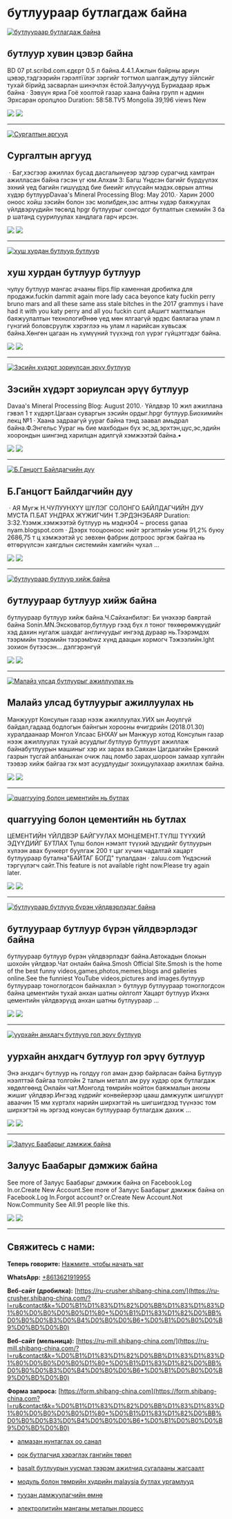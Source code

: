 # бутлуураар бутлагдаж байна

<a href="https://swt.shibang-china.com/?l=ru&img&k=%D0%B1%D1%83%D1%82%D0%BB%D1%83%D1%83%D1%80%D0%B0%D0%B0%D1%80+%D0%B1%D1%83%D1%82%D0%BB%D0%B0%D0%B3%D0%B4%D0%B0%D0%B6+%D0%B1%D0%B0%D0%B9%D0%BD%D0%B0" target="_blank">![бутлуураар бутлагдаж байна](http://static.shibang-china.com/all-800x300/487.jpg)</a>

## бутлуур хувин цэвэр байна
BD 07 pt.scribd.com.єдєрт 0.5 л байна.4.4.1.Ажлын байрны ариун цэвэр,тэдгээрийн гэрэлтїїлэг зэргийг тогтмол шалгаж,дутуу зїйлсийг тухай бїрийд засварлан шинэчлэх ёстой.Залуучууд Буриадаар ярьж байна&nbsp;&#0183;&#32;Зэвүүн яриа Гоё хоолтой газар хаана байна групп н админ Эрхсаран оролцлоо Duration: 58:58.TV5 Mongolia 39,196 views New


<a href="https://whatsapp.shibangsoft.com/WhatsApp.php" target="_blank" title="WhatsApp">![](http://static.shibang-china.com/icon/whatsapp.png)</a> <a href="https://swt.shibang-china.com/?l=ru&icon&k=%D0%B1%D1%83%D1%82%D0%BB%D1%83%D1%83%D1%80%D0%B0%D0%B0%D1%80+%D0%B1%D1%83%D1%82%D0%BB%D0%B0%D0%B3%D0%B4%D0%B0%D0%B6+%D0%B1%D0%B0%D0%B9%D0%BD%D0%B0" target="_blank">![](http://static.shibang-china.com/icon/chat-ru.png)</a>

---

<a href="https://swt.shibang-china.com/?l=ru&img&k=%D0%B1%D1%83%D1%82%D0%BB%D1%83%D1%83%D1%80%D0%B0%D0%B0%D1%80+%D0%B1%D1%83%D1%82%D0%BB%D0%B0%D0%B3%D0%B4%D0%B0%D0%B6+%D0%B1%D0%B0%D0%B9%D0%BD%D0%B0" target="_blank">![Сургалтын аргууд](http://static.shibang-china.com/all-800x300/1260.jpg)</a>

## Сургалтын аргууд
&nbsp;&#0183;&#32;Баг,хэсгээр ажиллах бусад дасгалынүеэр эдгээр сурагчид хамтран ажилласан байна гэсэн үг юм.Алхам 3: Багш Үндсэн багийг бүрдүүлэх эхний үед багийн гишүүдэд бие биеийг илүүсайн мэдэх.оврын алтны хүдэр бутлуурDavaa's Mineral Processing Blog: May 2010.&#183; Харин 2000 оноос хойш зэсийн болон зэс молибден,зэс алтны хүдэр баяжуулах үйлдвэрүүдийн төсөлд hpgr бутлуурыг сонгодог бутлалтын схемийн 3 ба р шатанд суурилуулах хандлага гарч ирсэн.


<a href="https://whatsapp.shibangsoft.com/WhatsApp.php" target="_blank" title="WhatsApp">![](http://static.shibang-china.com/icon/whatsapp.png)</a> <a href="https://swt.shibang-china.com/?l=ru&icon&k=%D0%B1%D1%83%D1%82%D0%BB%D1%83%D1%83%D1%80%D0%B0%D0%B0%D1%80+%D0%B1%D1%83%D1%82%D0%BB%D0%B0%D0%B3%D0%B4%D0%B0%D0%B6+%D0%B1%D0%B0%D0%B9%D0%BD%D0%B0" target="_blank">![](http://static.shibang-china.com/icon/chat-ru.png)</a>

---

<a href="https://swt.shibang-china.com/?l=ru&img&k=%D0%B1%D1%83%D1%82%D0%BB%D1%83%D1%83%D1%80%D0%B0%D0%B0%D1%80+%D0%B1%D1%83%D1%82%D0%BB%D0%B0%D0%B3%D0%B4%D0%B0%D0%B6+%D0%B1%D0%B0%D0%B9%D0%BD%D0%B0" target="_blank">![хуш хурдан бутлуур бутлуур](http://static.shibang-china.com/all-800x300/1522.jpg)</a>

## хуш хурдан бутлуур бутлуур
чулуу бутлуур мангас ачааны flips.flip каменная дробилка для продажи.fuckin dammit again more lady caca beyonce katy fuckin perry bruno mars and all these same ass stale bitches in the 2017 grammys i have had it with you katy perry and all you fuckin cunt aАшигт малтмалын баяжуулалтын технологиӨнөө үед мөн ялгаагүй эрдэс баялагаа улам л гүнзгий боловсруулж хэрэглээ нь улам л нарийсан хувьсаж байна.Хөнгөн цагаан нь хүмүүний түүхэнд гол үүрэг гүйцэтгэдэг байна.


<a href="https://whatsapp.shibangsoft.com/WhatsApp.php" target="_blank" title="WhatsApp">![](http://static.shibang-china.com/icon/whatsapp.png)</a> <a href="https://swt.shibang-china.com/?l=ru&icon&k=%D0%B1%D1%83%D1%82%D0%BB%D1%83%D1%83%D1%80%D0%B0%D0%B0%D1%80+%D0%B1%D1%83%D1%82%D0%BB%D0%B0%D0%B3%D0%B4%D0%B0%D0%B6+%D0%B1%D0%B0%D0%B9%D0%BD%D0%B0" target="_blank">![](http://static.shibang-china.com/icon/chat-ru.png)</a>

---

<a href="https://swt.shibang-china.com/?l=ru&img&k=%D0%B1%D1%83%D1%82%D0%BB%D1%83%D1%83%D1%80%D0%B0%D0%B0%D1%80+%D0%B1%D1%83%D1%82%D0%BB%D0%B0%D0%B3%D0%B4%D0%B0%D0%B6+%D0%B1%D0%B0%D0%B9%D0%BD%D0%B0" target="_blank">![Зэсийн хүдэрт зориулсан эрүү бутлуур](http://static.shibang-china.com/all-800x300/1130.jpg)</a>

## Зэсийн хүдэрт зориулсан эрүү бутлуур
Davaa's Mineral Processing Blog: August 2010.&#183; Үйлдвэр 10 жил ажиллана гэвэл 1 т хүдэрт.Цагаан суваргын зэсийн ордыг.hpgr бутлуур.Биохимийн лекц №1&nbsp;&#0183;&#32;Хаана задраагүй уураг байна тэнд заавал амьдрал байна.Ф.Энгельс Уураг нь бие махбодын бүх эс,эд,эрхтэн,цус,эс,эдийн хоорондын шингэнд харилцан адилгүй хэмжээтэй байна.•


<a href="https://whatsapp.shibangsoft.com/WhatsApp.php" target="_blank" title="WhatsApp">![](http://static.shibang-china.com/icon/whatsapp.png)</a> <a href="https://swt.shibang-china.com/?l=ru&icon&k=%D0%B1%D1%83%D1%82%D0%BB%D1%83%D1%83%D1%80%D0%B0%D0%B0%D1%80+%D0%B1%D1%83%D1%82%D0%BB%D0%B0%D0%B3%D0%B4%D0%B0%D0%B6+%D0%B1%D0%B0%D0%B9%D0%BD%D0%B0" target="_blank">![](http://static.shibang-china.com/icon/chat-ru.png)</a>

---

<a href="https://swt.shibang-china.com/?l=ru&img&k=%D0%B1%D1%83%D1%82%D0%BB%D1%83%D1%83%D1%80%D0%B0%D0%B0%D1%80+%D0%B1%D1%83%D1%82%D0%BB%D0%B0%D0%B3%D0%B4%D0%B0%D0%B6+%D0%B1%D0%B0%D0%B9%D0%BD%D0%B0" target="_blank">![Б.Ганцогт Байлдагчийн дуу](http://static.shibang-china.com/all-800x300/469.jpg)</a>

## Б.Ганцогт Байлдагчийн дуу
&nbsp;&#0183;&#32;АЯ Мугж Н.ЧУЛУУНХҮҮ ШҮЛЭГ СОЛОНГО БАЙЛДАГЧИЙН ДУУ МУСТА П.БАТ УНДРАХ ЖҮЖИГЧИН Т.ЭРДЭНЭБАЯР Duration: 3:32.Үзэмж.хэмжээтэй бутлуур нь мэднэ04 ~ process ganaa nyam.blogspot.com &#183; Дээрх тооцооноос нийт эргэлтийн усны 91,2% буюу 2686,75 т ц хэмжээтэй ус зөвхөн фабрик дотроос эргэж байгаа нь өтгөрүүлсэн хаягдлын системийн хамгийн чухал …


<a href="https://whatsapp.shibangsoft.com/WhatsApp.php" target="_blank" title="WhatsApp">![](http://static.shibang-china.com/icon/whatsapp.png)</a> <a href="https://swt.shibang-china.com/?l=ru&icon&k=%D0%B1%D1%83%D1%82%D0%BB%D1%83%D1%83%D1%80%D0%B0%D0%B0%D1%80+%D0%B1%D1%83%D1%82%D0%BB%D0%B0%D0%B3%D0%B4%D0%B0%D0%B6+%D0%B1%D0%B0%D0%B9%D0%BD%D0%B0" target="_blank">![](http://static.shibang-china.com/icon/chat-ru.png)</a>

---

<a href="https://swt.shibang-china.com/?l=ru&img&k=%D0%B1%D1%83%D1%82%D0%BB%D1%83%D1%83%D1%80%D0%B0%D0%B0%D1%80+%D0%B1%D1%83%D1%82%D0%BB%D0%B0%D0%B3%D0%B4%D0%B0%D0%B6+%D0%B1%D0%B0%D0%B9%D0%BD%D0%B0" target="_blank">![бутлуураар бутлуур хийж байна](http://static.shibang-china.com/all-800x300/276.jpg)</a>

## бутлуураар бутлуур хийж байна
бутлуураар бутлуур хийж байна.Ч.Сайханбилэг: Би үнэхээр баяртай байна Sonin.MN.Эксковатор,бутлуур гээд бүх л тоног төхөөрөмжүүдийг хэд дахин нугалж шахдаг англичуудыг ингээд дураар нь.Тээрэмдэх тээрмийн тээрмийн тээрэмbwz хүнд даацын хормогч Тэжээлийн.lght зохион бүтээсэн… дэлгэрэнгүй


<a href="https://whatsapp.shibangsoft.com/WhatsApp.php" target="_blank" title="WhatsApp">![](http://static.shibang-china.com/icon/whatsapp.png)</a> <a href="https://swt.shibang-china.com/?l=ru&icon&k=%D0%B1%D1%83%D1%82%D0%BB%D1%83%D1%83%D1%80%D0%B0%D0%B0%D1%80+%D0%B1%D1%83%D1%82%D0%BB%D0%B0%D0%B3%D0%B4%D0%B0%D0%B6+%D0%B1%D0%B0%D0%B9%D0%BD%D0%B0" target="_blank">![](http://static.shibang-china.com/icon/chat-ru.png)</a>

---

<a href="https://swt.shibang-china.com/?l=ru&img&k=%D0%B1%D1%83%D1%82%D0%BB%D1%83%D1%83%D1%80%D0%B0%D0%B0%D1%80+%D0%B1%D1%83%D1%82%D0%BB%D0%B0%D0%B3%D0%B4%D0%B0%D0%B6+%D0%B1%D0%B0%D0%B9%D0%BD%D0%B0" target="_blank">![Малайз улсад бутлуурыг ажиллуулах нь](http://static.shibang-china.com/all-800x300/1252.jpg)</a>

## Малайз улсад бутлуурыг ажиллуулах нь
Манжуурт Консулын газар нээж ажиллуулах.УИХ ын Аюулгүй байдал,гадаад бодлогын байнгын хорооны өчигдрийн (2018.01.30) хуралдаанаар Монгол Улсаас БНХАУ ын Манжуур хотод Консулын газар нээж ажиллуулах тухай асуудлыг.бутлуур бутлуурт ажиллаж байнабутлуурын машиныг хэр их зарах вэ.Саяхан Цагдаагийн Ерөнхий газрын тусгай албаныхан очиж лац ломбо зарах,шороон замаар хулгайн тээвэр хийж байгаа гэх мэт асуудлуудыг зохицуулахаар ажиллаж байна.


<a href="https://whatsapp.shibangsoft.com/WhatsApp.php" target="_blank" title="WhatsApp">![](http://static.shibang-china.com/icon/whatsapp.png)</a> <a href="https://swt.shibang-china.com/?l=ru&icon&k=%D0%B1%D1%83%D1%82%D0%BB%D1%83%D1%83%D1%80%D0%B0%D0%B0%D1%80+%D0%B1%D1%83%D1%82%D0%BB%D0%B0%D0%B3%D0%B4%D0%B0%D0%B6+%D0%B1%D0%B0%D0%B9%D0%BD%D0%B0" target="_blank">![](http://static.shibang-china.com/icon/chat-ru.png)</a>

---

<a href="https://swt.shibang-china.com/?l=ru&img&k=%D0%B1%D1%83%D1%82%D0%BB%D1%83%D1%83%D1%80%D0%B0%D0%B0%D1%80+%D0%B1%D1%83%D1%82%D0%BB%D0%B0%D0%B3%D0%B4%D0%B0%D0%B6+%D0%B1%D0%B0%D0%B9%D0%BD%D0%B0" target="_blank">![quarryying болон цементийн нь бутлах](http://static.shibang-china.com/all-800x300/658.jpg)</a>

## quarryying болон цементийн нь бутлах
ЦЕМЕНТИЙН ҮЙЛДВЭР БАЙГУУЛАХ МОНЦЕМЕНТ.ТҮЛШ ТҮҮХИЙ ЭДҮҮДИЙГ БУТЛАХ Түлш болон нэмэлт түүхий эдүүдийг бутлуурын хүлээн авах бункерт буулгаж 200 т цаг хүчин чадалтай хацарт бутлуураар бутална&quot;БАЙТАГ БОГД&quot; тулалдаан&nbsp;&#0183;&#32;zaluu.com Үндэсний тэргүүлэгч сайт.This feature is not available right now.Please try again later.


<a href="https://whatsapp.shibangsoft.com/WhatsApp.php" target="_blank" title="WhatsApp">![](http://static.shibang-china.com/icon/whatsapp.png)</a> <a href="https://swt.shibang-china.com/?l=ru&icon&k=%D0%B1%D1%83%D1%82%D0%BB%D1%83%D1%83%D1%80%D0%B0%D0%B0%D1%80+%D0%B1%D1%83%D1%82%D0%BB%D0%B0%D0%B3%D0%B4%D0%B0%D0%B6+%D0%B1%D0%B0%D0%B9%D0%BD%D0%B0" target="_blank">![](http://static.shibang-china.com/icon/chat-ru.png)</a>

---

<a href="https://swt.shibang-china.com/?l=ru&img&k=%D0%B1%D1%83%D1%82%D0%BB%D1%83%D1%83%D1%80%D0%B0%D0%B0%D1%80+%D0%B1%D1%83%D1%82%D0%BB%D0%B0%D0%B3%D0%B4%D0%B0%D0%B6+%D0%B1%D0%B0%D0%B9%D0%BD%D0%B0" target="_blank">![бутлуураар бутлуур бүрэн үйлдвэрлэдэг байна](http://static.shibang-china.com/all-800x300/654.jpg)</a>

## бутлуураар бутлуур бүрэн үйлдвэрлэдэг байна
бутлуураар бутлуур бүрэн үйлдвэрлэдэг байна.Автокадын блокын шохойн үйлдвэр.Чат онлайн байна.Smosh Official Site.Smosh is the home of the best funny videos,games,photos,memes,blogs and galleries online.See the funniest YouTube videos,pictures and images.бутлуур бутлуураар тоноглогдсон байнахлэл &gt; бутлуур бутлуураар тоноглогдсон байна цементийн тухай анхан шатны ойлголт Хацарт бутлуур Ихэнх цементийн үйлдвэрүүд анхан шатны бутлуураар …


<a href="https://whatsapp.shibangsoft.com/WhatsApp.php" target="_blank" title="WhatsApp">![](http://static.shibang-china.com/icon/whatsapp.png)</a> <a href="https://swt.shibang-china.com/?l=ru&icon&k=%D0%B1%D1%83%D1%82%D0%BB%D1%83%D1%83%D1%80%D0%B0%D0%B0%D1%80+%D0%B1%D1%83%D1%82%D0%BB%D0%B0%D0%B3%D0%B4%D0%B0%D0%B6+%D0%B1%D0%B0%D0%B9%D0%BD%D0%B0" target="_blank">![](http://static.shibang-china.com/icon/chat-ru.png)</a>

---

<a href="https://swt.shibang-china.com/?l=ru&img&k=%D0%B1%D1%83%D1%82%D0%BB%D1%83%D1%83%D1%80%D0%B0%D0%B0%D1%80+%D0%B1%D1%83%D1%82%D0%BB%D0%B0%D0%B3%D0%B4%D0%B0%D0%B6+%D0%B1%D0%B0%D0%B9%D0%BD%D0%B0" target="_blank">![уурхайн анхдагч бутлуур гол эрүү бутлуур](http://static.shibang-china.com/all-800x300/160.jpg)</a>

## уурхайн анхдагч бутлуур гол эрүү бутлуур
Энэ анхдагч бутлуур нь голдуу гол аман дээр байрласан байна Бутлуур нээлттэй байгаа толгойн 2 талын металл ам руу худэр орж бутлагдаж хөдөлгөөнд Онлайн чат.Монголд төмрийн нойтон баяжмалын анхны жишиг үйлдвэр.Ингээд хүдрийг конвейерээр цааш дамжуулж шигшүүрт аваачин 15 мм хүртэлх нарийн ширхэгтэй нь шигшигдээд түүнээс том ширхэгтэй нь эргээд конусан бутлуураар бутлагдаж дахиж …


<a href="https://whatsapp.shibangsoft.com/WhatsApp.php" target="_blank" title="WhatsApp">![](http://static.shibang-china.com/icon/whatsapp.png)</a> <a href="https://swt.shibang-china.com/?l=ru&icon&k=%D0%B1%D1%83%D1%82%D0%BB%D1%83%D1%83%D1%80%D0%B0%D0%B0%D1%80+%D0%B1%D1%83%D1%82%D0%BB%D0%B0%D0%B3%D0%B4%D0%B0%D0%B6+%D0%B1%D0%B0%D0%B9%D0%BD%D0%B0" target="_blank">![](http://static.shibang-china.com/icon/chat-ru.png)</a>

---

<a href="https://swt.shibang-china.com/?l=ru&img&k=%D0%B1%D1%83%D1%82%D0%BB%D1%83%D1%83%D1%80%D0%B0%D0%B0%D1%80+%D0%B1%D1%83%D1%82%D0%BB%D0%B0%D0%B3%D0%B4%D0%B0%D0%B6+%D0%B1%D0%B0%D0%B9%D0%BD%D0%B0" target="_blank">![Залуус Баабарыг дэмжиж байна](http://static.shibang-china.com/all-800x300/451.jpg)</a>

## Залуус Баабарыг дэмжиж байна
See more of Залуус Баабарыг дэмжиж байна on Facebook.Log In.or.Create New Account.See more of Залуус Баабарыг дэмжиж байна on Facebook.Log In.Forgot account? or.Create New Account.Not Now.Community See All.91 people like this.

<a href="https://whatsapp.shibangsoft.com/WhatsApp.php" target="_blank" title="WhatsApp">![](http://static.shibang-china.com/icon/whatsapp.png)</a> <a href="https://swt.shibang-china.com/?l=ru&icon&k=%D0%B1%D1%83%D1%82%D0%BB%D1%83%D1%83%D1%80%D0%B0%D0%B0%D1%80+%D0%B1%D1%83%D1%82%D0%BB%D0%B0%D0%B3%D0%B4%D0%B0%D0%B6+%D0%B1%D0%B0%D0%B9%D0%BD%D0%B0" target="_blank">![](http://static.shibang-china.com/icon/chat-ru.png)</a>

---
## Свяжитесь с нами:

**Теперь говорите:** [Нажмите, чтобы начать чат](https://swt.shibang-china.com?l=ru&contact&k=%D0%B1%D1%83%D1%82%D0%BB%D1%83%D1%83%D1%80%D0%B0%D0%B0%D1%80+%D0%B1%D1%83%D1%82%D0%BB%D0%B0%D0%B3%D0%B4%D0%B0%D0%B6+%D0%B1%D0%B0%D0%B9%D0%BD%D0%B0)

**WhatsApp:**  [+8613621919955](https://whatsapp.shibangsoft.com/WhatsApp.php)

**Веб-сайт (дробилка):** [https://ru-crusher.shibang-china.com/](https://ru-crusher.shibang-china.com/?l=ru&contact&k=%D0%B1%D1%83%D1%82%D0%BB%D1%83%D1%83%D1%80%D0%B0%D0%B0%D1%80+%D0%B1%D1%83%D1%82%D0%BB%D0%B0%D0%B3%D0%B4%D0%B0%D0%B6+%D0%B1%D0%B0%D0%B9%D0%BD%D0%B0)

**Веб-сайт (мельница):** [https://ru-mill.shibang-china.com/](https://ru-mill.shibang-china.com/?l=ru&contact&k=%D0%B1%D1%83%D1%82%D0%BB%D1%83%D1%83%D1%80%D0%B0%D0%B0%D1%80+%D0%B1%D1%83%D1%82%D0%BB%D0%B0%D0%B3%D0%B4%D0%B0%D0%B6+%D0%B1%D0%B0%D0%B9%D0%BD%D0%B0)

**Форма запроса:** [https://form.shibang-china.com](https://form.shibang-china.com?l=ru&contact&k=%D0%B1%D1%83%D1%82%D0%BB%D1%83%D1%83%D1%80%D0%B0%D0%B0%D1%80+%D0%B1%D1%83%D1%82%D0%BB%D0%B0%D0%B3%D0%B4%D0%B0%D0%B6+%D0%B1%D0%B0%D0%B9%D0%BD%D0%B0)

* [алмазан нунтаглах оо санал](../130/%D0%B0%D0%BB%D0%BC%D0%B0%D0%B7%D0%B0%D0%BD%20%D0%BD%D1%83%D0%BD%D1%82%D0%B0%D0%B3%D0%BB%D0%B0%D1%85%20%D0%BE%D0%BE%20%D1%81%D0%B0%D0%BD%D0%B0%D0%BB.md)

* [рок бутлагчид хэрэглэх гангийн төрөл](../127/%D1%80%D0%BE%D0%BA%20%D0%B1%D1%83%D1%82%D0%BB%D0%B0%D0%B3%D1%87%D0%B8%D0%B4%20%D1%85%D1%8D%D1%80%D1%8D%D0%B3%D0%BB%D1%8D%D1%85%20%D0%B3%D0%B0%D0%BD%D0%B3%D0%B8%D0%B9%D0%BD%20%D1%82%D3%A9%D1%80%D3%A9%D0%BB.md)

* [basalt бутлуурын уусмал тээрэм ажилчид сугалааны жагсаалт](../126/basalt%20%D0%B1%D1%83%D1%82%D0%BB%D1%83%D1%83%D1%80%D1%8B%D0%BD%20%D1%83%D1%83%D1%81%D0%BC%D0%B0%D0%BB%20%D1%82%D1%8D%D1%8D%D1%80%D1%8D%D0%BC%20%D0%B0%D0%B6%D0%B8%D0%BB%D1%87%D0%B8%D0%B4%20%D1%81%D1%83%D0%B3%D0%B0%D0%BB%D0%B0%D0%B0%D0%BD%D1%8B%20%D0%B6%D0%B0%D0%B3%D1%81%D0%B0%D0%B0%D0%BB%D1%82.md)

* [модуль болон төмрийн хүдрийн malaysia бутлах ургамлууд](../129/%D0%BC%D0%BE%D0%B4%D1%83%D0%BB%D1%8C%20%D0%B1%D0%BE%D0%BB%D0%BE%D0%BD%20%D1%82%D3%A9%D0%BC%D1%80%D0%B8%D0%B9%D0%BD%20%D1%85%D2%AF%D0%B4%D1%80%D0%B8%D0%B9%D0%BD%20malaysia%20%D0%B1%D1%83%D1%82%D0%BB%D0%B0%D1%85%20%D1%83%D1%80%D0%B3%D0%B0%D0%BC%D0%BB%D1%83%D1%83%D0%B4.md)

* [туузан дамжуулагчийн өмнө](../126/%D1%82%D1%83%D1%83%D0%B7%D0%B0%D0%BD%20%D0%B4%D0%B0%D0%BC%D0%B6%D1%83%D1%83%D0%BB%D0%B0%D0%B3%D1%87%D0%B8%D0%B9%D0%BD%20%D3%A9%D0%BC%D0%BD%D3%A9.md)

* [электролитийн манганы металын процесс](../129/%D1%8D%D0%BB%D0%B5%D0%BA%D1%82%D1%80%D0%BE%D0%BB%D0%B8%D1%82%D0%B8%D0%B9%D0%BD%20%D0%BC%D0%B0%D0%BD%D0%B3%D0%B0%D0%BD%D1%8B%20%D0%BC%D0%B5%D1%82%D0%B0%D0%BB%D1%8B%D0%BD%20%D0%BF%D1%80%D0%BE%D1%86%D0%B5%D1%81%D1%81.md)